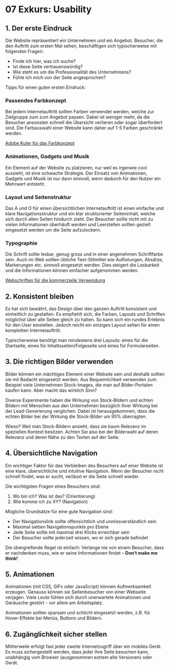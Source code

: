 # 07 Exkurs: Usability

## 1. Der erste Eindruck

Die Website repräsentiert ein Unternehmen und ein Angebot. Besucher, die den Auftritt zum ersten Mal sehen, beschäftigen sich typischerweise mit folgenden Fragen:

* Finde ich hier, was ich suche?
* Ist diese Seite vertrauenswürdig?
* Wie steht es um die Professionalität des Unternehmens?
* Fühle ich mich von der Seite angesprochen?

Tipps für einen guten ersten Eindruck:

### Passendes Farbkonzept

Bei jedem Internetauftritt sollten Farben verwendet werden, welche zur Zielgruppe zum zum Angebot passen. Dabei ist weniger mehr, da die Besucher ansonsten schnell die Übersicht verlieren oder sogar überfordert sind. Die Farbauswahl einer Website kann daher auf 1-5 Farben geschränkt werden.

[Adobe Kuler für das Farbkonzept](https://color.adobe.com/)

### Animationen, Gadgets und Musik

Ein Element auf der Website zu platzieren, nur weil es irgenwie cool aussieht, ist eine schwache Strategie. Der Einsatz von Animationen, Gadgets und Musik ist nur dann sinnvoll, wenn dadurch für den Nutzer ein Mehrwert entsteht.

### Layout und Seitenstruktur

Das A und O für einen übersichtlichen Internetauftritt ist einen einfache und klare Navigationsstruktur und ein klar strukturierter Seiteninhalt, welche sich durch allen Seiten hindurch zieht. Der Besucher sollte nicht mit zu vielen Informationen überhäuft werden und Leerstellen sollten gezielt eingesetzt werden um die Seite aufzulockern.

### Typographie

Die Schrift sollte lesbar, genug gross und in einer angenehmen Schriftfarbe sein. Auch im Web sollten übliche Text-Stilmittel wie Auflistungen, Absätze, Markerungen etc. sinnvoll eingesetzt werden. Dies steigert die Lesbarkeit und die Informationen können einfacher aufgenommen werden.

[Webschriften für die kommerzielle Verwendung](https://fonts.google.com/)

## 2. Konsistent bleiben

Es hat sich bewährt, das Design über den ganzen Auftritt konsistent und einheitlich zu gestalten. Es empfiehlt sich, die Farben, Layouts und Schriften möglichst über alle Seiten gleich zu halten. So kann sich ein rundes Erlebnis für den User einstellen. Jedoch reicht ein einziges Layout selten für einen kompletten Internetauftritt.

Typischerweise benötigt man mindestens drei Layouts: eines für die Startseite, eines für Inhaltsseiten/Folgeseite und eines für Formularseiten.

## 3. Die richtigen Bilder verwenden

Bilder können ein mächtiges Element einer Website sein und deshalb sollten sie mit Bedacht eingesetzt werden. Aus Bequemlichkeit verwenden zum Beispiel viele Unternehmen Stock-Images, die man auf Bilder-Portalen kaufen kann. Aber macht das wirklich Sinn?

Diverse Experimente haben die Wirkung von Stock-Bildern und echten Bildern mit Menschen aus den Unternehmen bezüglich Ihrer Wirkung bei der Lead-Generierung verglichen. Dabei ist herausgekommen, dass die echten Bilder bei der Wirkung die Stock-Bilder um 95% überragten.&#x20;

Wieso? Weil man Stock-Bildern ansieht, dass sie kaum Relevanz im speziellen Kontext besitzen. Achten Sie also bei der Bilderwahl auf deren Relevanz und deren Nähe zu den Texten auf der Seite.

## 4. Übersichtliche Navigation

Ein wichtiger Faktor für das Verbleiben des Besuchers auf einer Website ist eine klare, übersichtliche und intuitive Navigation. Wenn der Besucher nicht schnell findet, was er sucht, verlässt er die Seite schnell wieder.

Die wichtigsten Fragen eines Besuchers sind:

1. Wo bin ich? Was ist das? (Orientierung)
2. Wie komme ich zu XY? (Navigation)

Mögliche Grundsätze für eine gute Navigation sind:

* Der Navigationslink sollte offensichtlich und unmissverständlich sein
* Maximal sieben Navigationspunkte pro Ebene
* Jede Seite sollte mit maximal drei Klicks erreichbar sein
* Der Besucher sollte jederzeit wissen, wo er sich gerade befindet

Die übergreifende Regel ist einfach: Verlange nie von einem Besucher, dass er nachdenken muss, wie er seine Informationen findet – **Don’t make me think!**

## 5. Animationen

Animationen (mit CSS, GIFs oder JavaScript) können Aufmerksamkeit erzeugen. Genauso können sie Seitenbesucher von einer Webseite verjagen. Viele Leute fühlen sich durch unerwartete Animationen und Geräusche gestört - vor allem am Arbeitsplatz.

Animationen sollten sparsam und schlicht eingesetzt werden, z.B. für Hover-Effekte bei Menüs, Buttons und Bildern.

## 6. Zugänglichkeit sicher stellen

Mittlerweile erfolgt fast jeder zweite Internetzugriff über ein mobiles Gerät. Es muss sichergestellt werden, dass jeder Ihre Seite besuchen kann, unabhängig vom Browser (ausgenommen extrem alte Versionen) oder Gerät.&#x20;
